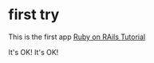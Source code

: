 # first try

This is the first app
[Ruby on RAils Tutorial](http://railstrtorial.org/)

It's OK!
It's OK!
